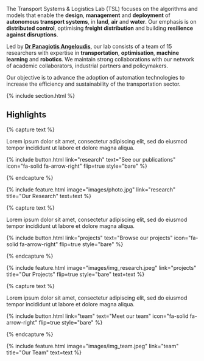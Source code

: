 ---
---

The Transport Systems & Logistics Lab (TSL) focuses on the algorithms and models that enable the **design**, **management** and **deployment** of **autonomous transport systems**, in **land**, **air** and **water**. Our emphasis is on  **distributed control**, optimising **freight distribution** and building **resilience against disruptions**.

Led by [**Dr Panagiotis Angeloudis**](https://www.imperial.ac.uk/people/p.angeloudis), our lab consists of a team of 15 researchers with expertise in **transportation**, **optimisation**, **machine learning** and **robotics**. We maintain strong collaborations with our network of academic collaborators, industrial partners and policymakers.

Our objective is to advance the adoption of automation technologies to increase the efficiency and sustainability of the transportation sector.

<!-- {%
  include button.html
  type="docs"
  link="https://greene-lab.gitbook.io/lab-website-template-docs"
%}
{%
  include button.html
  type="github"
  text="On GitHub"
  link="greenelab/lab-website-template"
%} -->

{% include section.html %}

## Highlights

{% capture text %}

Lorem ipsum dolor sit amet, consectetur adipiscing elit, sed do eiusmod tempor incididunt ut labore et dolore magna aliqua.

{%
  include button.html
  link="research"
  text="See our publications"
  icon="fa-solid fa-arrow-right"
  flip=true
  style="bare"
%}

{% endcapture %}

{%
  include feature.html
  image="images/photo.jpg"
  link="research"
  title="Our Research"
  text=text
%}

{% capture text %}

Lorem ipsum dolor sit amet, consectetur adipiscing elit, sed do eiusmod tempor incididunt ut labore et dolore magna aliqua.

{%
  include button.html
  link="projects"
  text="Browse our projects"
  icon="fa-solid fa-arrow-right"
  flip=true
  style="bare"
%}

{% endcapture %}

{%
  include feature.html
  image="images/img_research.jpeg"
  link="projects"
  title="Our Projects"
  flip=true
  style="bare"
  text=text
%}

{% capture text %}

Lorem ipsum dolor sit amet, consectetur adipiscing elit, sed do eiusmod tempor incididunt ut labore et dolore magna aliqua.

{%
  include button.html
  link="team"
  text="Meet our team"
  icon="fa-solid fa-arrow-right"
  flip=true
  style="bare"
%}

{% endcapture %}

{%
  include feature.html
  image="images/img_team.jpeg"
  link="team"
  title="Our Team"
  text=text
%}
